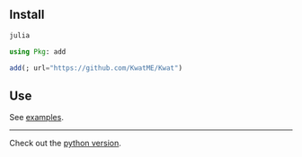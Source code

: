 ## Install

```sh
julia
```

```julia
using Pkg: add

add(; url="https://github.com/KwatME/Kwat")
```

## Use

See [examples](nb/).

---

Check out the [python version](https://github.com/KwatME/kwat).
